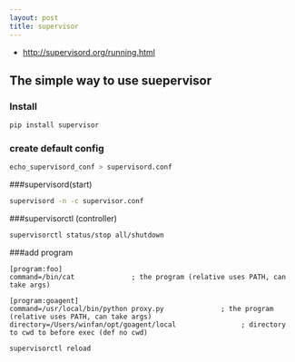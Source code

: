 ```yaml
---
layout: post
title: supervisor 
---
```


- <http://supervisord.org/running.html>

## The simple way to use suepervisor



### Install 
```bash
pip install supervisor
```
### create default config 
```bash
echo_supervisord_conf > supervisord.conf
```
###supervisord(start)  
```bash
supervisord -n -c supervisor.conf 
```

###supervisorctl (controller)
```bash
supervisorctl status/stop all/shutdown 
```

###add program 
```
[program:foo]
command=/bin/cat              ; the program (relative uses PATH, can take args)

[program:goagent]
command=/usr/local/bin/python proxy.py              ; the program (relative uses PATH, can take args)
directory=/Users/winfan/opt/goagent/local                ; directory to cwd to before exec (def no cwd)

```

```bash
supervisorctl reload
```
